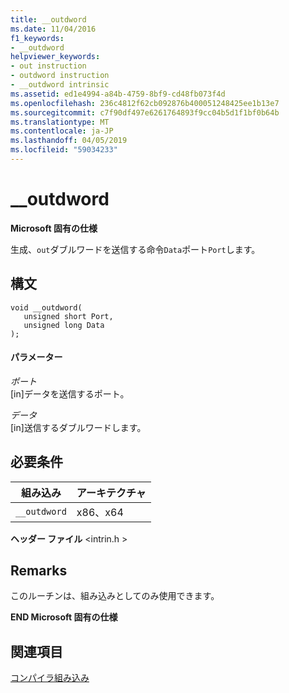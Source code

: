 ```yaml
---
title: __outdword
ms.date: 11/04/2016
f1_keywords:
- __outdword
helpviewer_keywords:
- out instruction
- outdword instruction
- __outdword intrinsic
ms.assetid: ed1e4994-a84b-4759-8bf9-cd48fb073f4d
ms.openlocfilehash: 236c4812f62cb092876b400051248425ee1b13e7
ms.sourcegitcommit: c7f90df497e6261764893f9cc04b5d1f1bf0b64b
ms.translationtype: MT
ms.contentlocale: ja-JP
ms.lasthandoff: 04/05/2019
ms.locfileid: "59034233"
---
```

# <a name="outdword"></a>__outdword

**Microsoft 固有の仕様**

生成、`out`ダブルワードを送信する命令`Data`ポート`Port`します。

## <a name="syntax"></a>構文

```
void __outdword(
   unsigned short Port,
   unsigned long Data
);
```

#### <a name="parameters"></a>パラメーター

*ポート*<br/>
[in]データを送信するポート。

*データ*<br/>
[in]送信するダブルワードします。

## <a name="requirements"></a>必要条件

|組み込み|アーキテクチャ|
|---------------|------------------|
|`__outdword`|x86、x64|

**ヘッダー ファイル** \<intrin.h >

## <a name="remarks"></a>Remarks

このルーチンは、組み込みとしてのみ使用できます。

**END Microsoft 固有の仕様**

## <a name="see-also"></a>関連項目

[コンパイラ組み込み](../intrinsics/compiler-intrinsics.md)